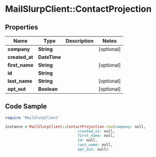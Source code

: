 # MailSlurpClient::ContactProjection

## Properties

Name | Type | Description | Notes
------------ | ------------- | ------------- | -------------
**company** | **String** |  | [optional] 
**created_at** | **DateTime** |  | 
**first_name** | **String** |  | [optional] 
**id** | **String** |  | 
**last_name** | **String** |  | [optional] 
**opt_out** | **Boolean** |  | [optional] 

## Code Sample

```ruby
require 'MailSlurpClient'

instance = MailSlurpClient::ContactProjection.new(company: null,
                                 created_at: null,
                                 first_name: null,
                                 id: null,
                                 last_name: null,
                                 opt_out: null)
```


